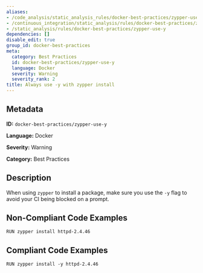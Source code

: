 ```yaml
---
aliases:
- /code_analysis/static_analysis_rules/docker-best-practices/zypper-use-y
- /continuous_integration/static_analysis/rules/docker-best-practices/zypper-use-y
- /static_analysis/rules/docker-best-practices/zypper-use-y
dependencies: []
disable_edit: true
group_id: docker-best-practices
meta:
  category: Best Practices
  id: docker-best-practices/zypper-use-y
  language: Docker
  severity: Warning
  severity_rank: 2
title: Always use -y with zypper install
---
```

<!--  SOURCED FROM https://github.com/DataDog/datadog-static-analyzer-rule-docs -->


## Metadata
**ID:** `docker-best-practices/zypper-use-y`

**Language:** Docker

**Severity:** Warning

**Category:** Best Practices

## Description
When using `zypper` to install a package, make sure you use the `-y` flag to avoid your CI being blocked on a prompt.


## Non-Compliant Code Examples
```docker
RUN zypper install httpd-2.4.46

```

## Compliant Code Examples
```docker
RUN zypper install -y httpd-2.4.46
```
